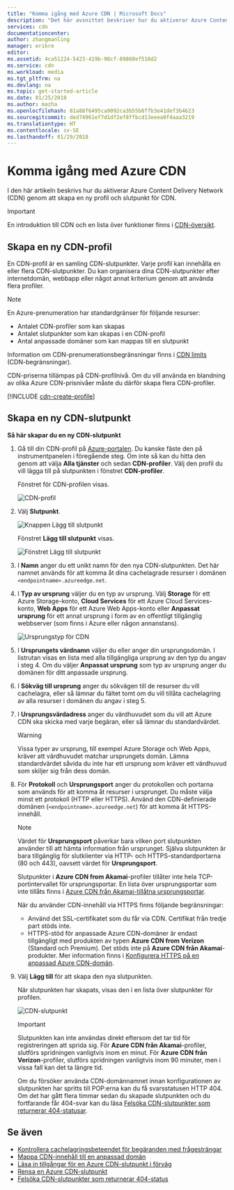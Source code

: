 ```yaml
---
title: "Komma igång med Azure CDN | Microsoft Docs"
description: "Det här avsnittet beskriver hur du aktiverar Azure Content Delivery Network (CDN). Självstudiekursen beskriver steg för steg hur du skapar en ny CDN-profil och CDN-slutpunkt."
services: cdn
documentationcenter: 
author: zhangmanling
manager: erikre
editor: 
ms.assetid: 4ca51224-5423-419b-98cf-89860ef516d2
ms.service: cdn
ms.workload: media
ms.tgt_pltfrm: na
ms.devlang: na
ms.topic: get-started-article
ms.date: 01/25/2018
ms.author: mazha
ms.openlocfilehash: 81a88f6495ca9092ca3b55b8ffb3e41def3b4623
ms.sourcegitcommit: ded74961ef7d1df2ef8ffbcd13eeea0f4aaa3219
ms.translationtype: HT
ms.contentlocale: sv-SE
ms.lasthandoff: 01/29/2018
---
```

# <a name="getting-started-with-azure-cdn"></a>Komma igång med Azure CDN
I den här artikeln beskrivs hur du aktiverar Azure Content Delivery Network (CDN) genom att skapa en ny profil och slutpunkt för CDN.

> [!IMPORTANT]
> En introduktion till CDN och en lista över funktioner finns i [CDN-översikt](cdn-overview.md).
> 
> 

## <a name="create-a-new-cdn-profile"></a>Skapa en ny CDN-profil
En CDN-profil är en samling CDN-slutpunkter. Varje profil kan innehålla en eller flera CDN-slutpunkter. Du kan organisera dina CDN-slutpunkter efter internetdomän, webbapp eller något annat kriterium genom att använda flera profiler.

> [!NOTE]
> En Azure-prenumeration har standardgränser för följande resurser:
> - Antalet CDN-profiler som kan skapas
> - Antalet slutpunkter som kan skapas i en CDN-profil 
> - Antal anpassade domäner som kan mappas till en slutpunkt
>
> Information om CDN-prenumerationsbegränsningar finns i [CDN limits](https://docs.microsoft.com/azure/azure-subscription-service-limits#cdn-limits) (CDN-begränsningar).
>
> CDN-priserna tillämpas på CDN-profilnivå. Om du vill använda en blandning av olika Azure CDN-prisnivåer måste du därför skapa flera CDN-profiler.
> 
> 

[!INCLUDE [cdn-create-profile](../../includes/cdn-create-profile.md)]

## <a name="create-a-new-cdn-endpoint"></a>Skapa en ny CDN-slutpunkt
**Så här skapar du en ny CDN-slutpunkt**

1. Gå till din CDN-profil på [Azure-portalen](https://portal.azure.com). Du kanske fäste den på instrumentpanelen i föregående steg. Om inte så kan du hitta den genom att välja **Alla tjänster** och sedan **CDN-profiler**. Välj den profil du vill lägga till på slutpunkten i fönstret **CDN-profiler**. 
   
    Fönstret för CDN-profilen visas.
   
    ![CDN-profil][cdn-profile-settings]

2. Välj **Slutpunkt**.
   
    ![Knappen Lägg till slutpunkt][cdn-new-endpoint-button]
   
    Fönstret **Lägg till slutpunkt** visas.
   
    ![Fönstret Lägg till slutpunkt][cdn-add-endpoint]

3. I **Namn** anger du ett unikt namn för den nya CDN-slutpunkten. Det här namnet används för att komma åt dina cachelagrade resurser i domänen `<endpointname>.azureedge.net`.

4. I **Typ av ursprung** väljer du en typ av ursprung. Välj **Storage** för ett Azure Storage-konto, **Cloud Services** för ett Azure Cloud Services-konto, **Web Apps** för ett Azure Web Apps-konto eller **Anpassat ursprung** för ett annat ursprung i form av en offentligt tillgänglig webbserver (som finns i Azure eller någon annanstans).
   
    ![Ursprungstyp för CDN](./media/cdn-create-new-endpoint/cdn-origin-type.png)

5. I **Ursprungets värdnamn** väljer du eller anger din ursprungsdomän. I listrutan visas en lista med alla tillgängliga ursprung av den typ du angav i steg 4. Om du väljer **Anpassat ursprung** som typ av ursprung anger du domänen för ditt anpassade ursprung.
    
6. I **Sökväg till ursprung** anger du sökvägen till de resurser du vill cachelagra, eller så lämnar du fältet tomt om du vill tillåta cachelagring av alla resurser i domänen du angav i steg 5.
    
7. I **Ursprungsvärdadress** anger du värdhuvudet som du vill att Azure CDN ska skicka med varje begäran, eller så lämnar du standardvärdet.
   
   > [!WARNING]
   > Vissa typer av ursprung, till exempel Azure Storage och Web Apps, kräver att värdhuvudet matchar ursprungets domän. Lämna standardvärdet såvida du inte har ett ursprung som kräver ett värdhuvud som skiljer sig från dess domän.
   > 
    
8. För **Protokoll** och **Ursprungsport** anger du protokollen och portarna som används för att komma åt resurser i ursprunget. Du måste välja minst ett protokoll (HTTP eller HTTPS). Använd den CDN-definierade domänen (`<endpointname>.azureedge.net`) för att komma åt HTTPS-innehåll. 
   
   > [!NOTE]
   > Värdet för **Ursprungsport** påverkar bara vilken port slutpunkten använder till att hämta information från ursprunget. Själva slutpunkten är bara tillgänglig för slutklienter via HTTP- och HTTPS-standardportarna (80 och 443), oavsett värdet för **Ursprungsport**.  
   > 
   > Slutpunkter i **Azure CDN from Akamai**-profiler tillåter inte hela TCP-portintervallet för ursprungsportar. En lista över ursprungsportar som inte tillåts finns i [Azure CDN från Akamai-tillåtna ursprungsportar](https://msdn.microsoft.com/library/mt757337.aspx).  
   > 
   > När du använder CDN-innehåll via HTTPS finns följande begränsningar:
   > 
   > * Använd det SSL-certifikatet som du får via CDN. Certifikat från tredje part stöds inte.
   > * HTTPS-stöd för anpassade Azure CDN-domäner är endast tillgängligt med produkten av typen **Azure CDN from Verizon** (Standard och Premium). Det stöds inte på **Azure CDN från Akamai**-produkter. Mer information finns i [Konfigurera HTTPS på en anpassad Azure CDN-domän](cdn-custom-ssl.md).
    
9. Välj **Lägg till** för att skapa den nya slutpunkten.
   
   När slutpunkten har skapats, visas den i en lista över slutpunkter för profilen.
    
   ![CDN-slutpunkt][cdn-endpoint-success]
    
   > [!IMPORTANT]
   > Slutpunkten kan inte användas direkt eftersom det tar tid för registreringen att sprida sig. För **Azure CDN från Akamai**-profiler, slutförs spridningen vanligtvis inom en minut. För **Azure CDN från Verizon**-profiler, slutförs spridningen vanligtvis inom 90 minuter, men i vissa fall kan det ta längre tid.
    > 
    > Om du försöker använda CDN-domännamnet innan konfigurationen av slutpunkten har spritts till POP:erna kan du få svarsstatusen HTTP 404. Om det har gått flera timmar sedan du skapade slutpunkten och du fortfarande får 404-svar kan du läsa [Felsöka CDN-slutpunkter som returnerar 404-statusar](cdn-troubleshoot-endpoint.md).
    > 
    > 

## <a name="see-also"></a>Se även
* [Kontrollera cachelagringsbeteendet för begäranden med frågesträngar](cdn-query-string.md)
* [Mappa CDN-innehåll till en anpassad domän](cdn-map-content-to-custom-domain.md)
* [Läsa in tillgångar för en Azure CDN-slutpunkt i förväg](cdn-preload-endpoint.md)
* [Rensa en Azure CDN-slutpunkt](cdn-purge-endpoint.md)
* [Felsöka CDN-slutpunkter som returnerar 404-status](cdn-troubleshoot-endpoint.md)

[cdn-profile-settings]: ./media/cdn-create-new-endpoint/cdn-profile-settings.png
[cdn-new-endpoint-button]: ./media/cdn-create-new-endpoint/cdn-new-endpoint-button.png
[cdn-add-endpoint]: ./media/cdn-create-new-endpoint/cdn-add-endpoint.png
[cdn-endpoint-success]: ./media/cdn-create-new-endpoint/cdn-endpoint-success.png
